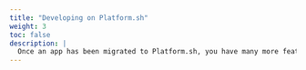 ```yaml
---
title: "Developing on Platform.sh"
weight: 3
toc: false
description: |
  Once an app has been migrated to Platform.sh, you have many more features that help improve your development life cycle. You can build your site locally, remotely connect to your services, and test new features on a live site all with Platform.sh.
---
```

